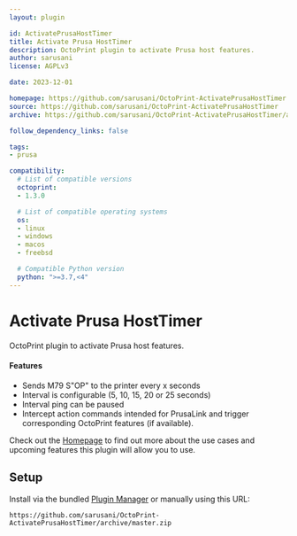 ```yaml
---
layout: plugin

id: ActivatePrusaHostTimer
title: Activate Prusa HostTimer
description: OctoPrint plugin to activate Prusa host features.
author: sarusani
license: AGPLv3

date: 2023-12-01

homepage: https://github.com/sarusani/OctoPrint-ActivatePrusaHostTimer
source: https://github.com/sarusani/OctoPrint-ActivatePrusaHostTimer
archive: https://github.com/sarusani/OctoPrint-ActivatePrusaHostTimer/archive/master.zip

follow_dependency_links: false

tags:
- prusa

compatibility:
  # List of compatible versions
  octoprint:
  - 1.3.0

  # List of compatible operating systems
  os:
  - linux
  - windows
  - macos
  - freebsd

  # Compatible Python version
  python: ">=3.7,<4"
---
```


# Activate Prusa HostTimer

OctoPrint plugin to activate Prusa host features.

#### Features
- Sends M79 S"OP" to the printer every x seconds
- Interval is configurable (5, 10, 15, 20 or 25 seconds)
- Interval ping can be paused
- Intercept action commands intended for PrusaLink and trigger corresponding OctoPrint features (if available).

Check out the [Homepage](https://github.com/sarusani/OctoPrint-ActivatePrusaHostTimer) to find out more about the use cases and upcoming features this plugin will allow you to use.

## Setup

Install via the bundled [Plugin Manager](https://github.com/foosel/OctoPrint/wiki/Plugin:-Plugin-Manager)
or manually using this URL:

    https://github.com/sarusani/OctoPrint-ActivatePrusaHostTimer/archive/master.zip
